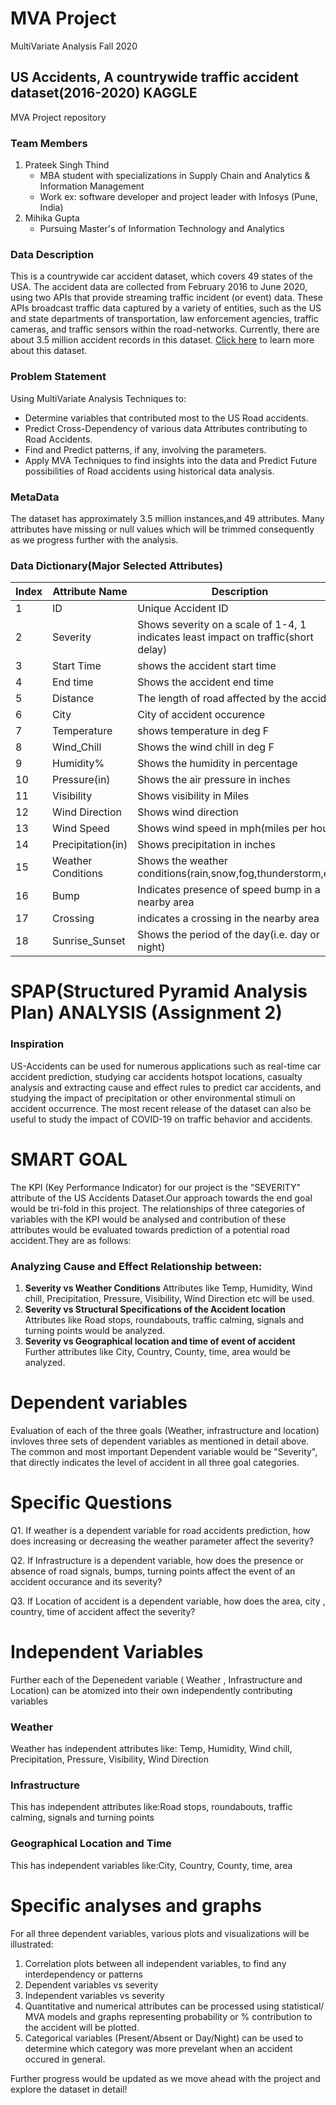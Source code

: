 # MVA Project
MultiVariate Analysis Fall 2020

## US Accidents, A countrywide traffic accident dataset(2016-2020) KAGGLE
MVA Project repository 

### Team Members
1. Prateek Singh Thind
    - MBA student with specializations in Supply Chain and Analytics & Information Management
    - Work ex: software developer and project leader with Infosys (Pune, India)
2. Mihika Gupta
    - Pursuing Master's of Information Technology and Analytics

### Data Description

This is a countrywide car accident dataset, which covers 49 states of the USA. The accident data are collected from February 2016 to June 2020, using two APIs that provide streaming traffic incident (or event) data. These APIs broadcast traffic data captured by a variety of entities, such as the US and state departments of transportation, law enforcement agencies, traffic cameras, and traffic sensors within the road-networks. Currently, there are about 3.5 million accident records in this dataset. [Click here](https://www.kaggle.com/sobhanmoosavi/us-accidents) to learn more about this dataset. 

### Problem Statement
Using MultiVariate Analysis Techniques to:
* Determine variables that contributed most to the US Road accidents.
* Predict Cross-Dependency of various data Attributes contributing to Road Accidents.
* Find and Predict patterns, if any, involving the parameters.
* Apply MVA Techniques to find insights into the data and Predict Future possibilities of Road accidents using historical data analysis. 

### MetaData
The dataset has approximately 3.5 million instances,and 49 attributes. Many attributes have missing or null values which will be trimmed consequently as we progress further with the analysis.

### Data Dictionary(Major Selected Attributes)

Index|Attribute Name|Description
-----|--------------|-----------
1|ID|Unique Accident ID
2|Severity|Shows severity on a scale of 1-4, 1 indicates least impact on traffic(short delay)
3|Start Time|shows the accident start time
4|End time|Shows the accident end time
5|Distance|The length of road affected by the accident
6|City|City of accident occurence
7|Temperature|shows temperature in deg F
8|Wind_Chill|Shows the wind chill in deg F
9|Humidity%|Shows the humidity in percentage 
10|Pressure(in)|Shows the air pressure in inches
11|Visibility|Shows visibility in Miles
12|Wind Direction|Shows wind direction
13|Wind Speed|Shows wind speed in mph(miles per hour)
14|Precipitation(in)|Shows precipitation in inches
15|Weather Conditions|Shows the weather conditions(rain,snow,fog,thunderstorm,etc)
16|Bump|Indicates presence of speed bump in a nearby area
17|Crossing|indicates a crossing in the nearby area
18|Sunrise_Sunset|Shows the period of the day(i.e. day or night)

# SPAP(Structured Pyramid Analysis Plan) ANALYSIS (Assignment 2)

### Inspiration
US-Accidents can be used for numerous applications such as real-time car accident prediction, studying car accidents hotspot locations, casualty analysis and extracting cause and effect rules to predict car accidents, and studying the impact of precipitation or other environmental stimuli on accident occurrence. The most recent release of the dataset can also be useful to study the impact of COVID-19 on traffic behavior and accidents.



# SMART GOAL
The KPI (Key Performance Indicator) for our project is the "SEVERITY" attribute of the US Accidents Dataset.Our approach towards the end goal would be tri-fold in this project.
The relationships of three categories of variables with the KPI would be analysed and contribution of these attributes would be evaluated towards prediction of a potential road accident.They are as follows:
### Analyzing Cause and Effect Relationship between:

1. **Severity vs Weather Conditions**
Attributes like Temp, Humidity, Wind chill, Precipitation, Pressure, Visibility, Wind Direction etc will be used.
2. **Severity vs Structural Specifications of the Accident location**
Attributes like Road stops, roundabouts, traffic calming, signals and turning points would be analyzed.
3. **Severity vs Geographical location and time of event of accident**
Further attributes like City, Country, County, time, area would be analyzed.

# Dependent variables
Evaluation of each of the three goals (Weather, infrastructure and location) invloves three sets of dependent variables as mentioned in detail above.
The common and most important Dependent variable would be "Severity", that directly indicates the level of accident in all three goal categories.

# Specific Questions
Q1. If weather is a dependent variable for road accidents prediction, how does increasing or decreasing the weather parameter affect the severity?


Q2. If Infrastructure is a dependent variable, how does the presence or absence of road signals, bumps, turning points affect the event of an accident occurance and its severity?


Q3. If Location of accident is a dependent variable, how does the area, city , country, time of accident affect the severity?

# Independent Variables
Further each of the Depenedent variable ( Weather , Infrastructure and Location) can be atomized into their own independently contributing variables
### Weather 
Weather has independent attributes like: Temp, Humidity, Wind chill, Precipitation, Pressure, Visibility, Wind Direction
### Infrastructure
This has independent attributes like:Road stops, roundabouts, traffic calming, signals and turning points
### Geographical Location and Time
This has independent variables like:City, Country, County, time, area

# Specific analyses and graphs
For all three dependent variables, various plots and visualizations will be illustrated:
1. Correlation plots between all independent variables, to find any interdependency or patterns
2. Dependent variables vs severity
3. Independent variables vs severity
4. Quantitative and numerical attributes can be processed using statistical/ MVA models and graphs representing probability or % contribution to the accident will be plotted.
5. Categorical variables (Present/Absent or Day/Night) can be used to determine which category was more prevelant when an accident occured in general.


Further progress would be updated as we move ahead with the project and explore the dataset in detail!

